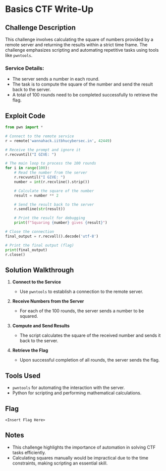 # Basics CTF Write-Up

## Challenge Description
This challenge involves calculating the square of numbers provided by a remote server and returning the results within a strict time frame. The challenge emphasizes scripting and automating repetitive tasks using tools like `pwntools`.

### Service Details:
- The server sends a number in each round.
- The task is to compute the square of the number and send the result back to the server.
- A total of 100 rounds need to be completed successfully to retrieve the flag.

## Exploit Code
```python
from pwn import *

# Connect to the remote service
r = remote('wannahack.iitbhucybersec.in', 42449)

# Receive the prompt and ignore it
r.recvuntil("I GIVE: ")

# The main loop to process the 100 rounds
for i in range(100):
    # Read the number from the server
    r.recvuntil("I GIVE: ")
    number = int(r.recvline().strip())

    # Calculate the square of the number
    result = number ** 2

    # Send the result back to the server
    r.sendline(str(result))

    # Print the result for debugging
    print(f"Squaring {number} gives {result}")

# Close the connection
final_output = r.recvall().decode('utf-8')

# Print the final output (flag)
print(final_output)
r.close()
```

## Solution Walkthrough

1. **Connect to the Service**
   - Use `pwntools` to establish a connection to the remote server.

2. **Receive Numbers from the Server**
   - For each of the 100 rounds, the server sends a number to be squared.

3. **Compute and Send Results**
   - The script calculates the square of the received number and sends it back to the server.

4. **Retrieve the Flag**
   - Upon successful completion of all rounds, the server sends the flag.

## Tools Used
- `pwntools` for automating the interaction with the server.
- Python for scripting and performing mathematical calculations.

## Flag
```
<Insert Flag Here>
```

## Notes
- This challenge highlights the importance of automation in solving CTF tasks efficiently.
- Calculating squares manually would be impractical due to the time constraints, making scripting an essential skill.
